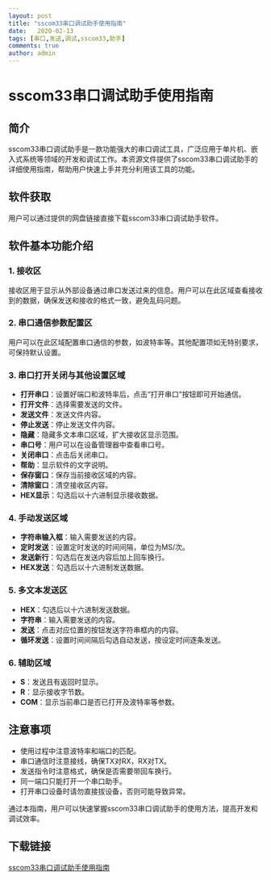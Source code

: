```yaml
---
layout: post
title: "sscom33串口调试助手使用指南"
date:   2020-02-13
tags: [串口,发送,调试,sscom33,助手]
comments: true
author: admin
---
```

# sscom33串口调试助手使用指南

## 简介

sscom33串口调试助手是一款功能强大的串口调试工具，广泛应用于单片机、嵌入式系统等领域的开发和调试工作。本资源文件提供了sscom33串口调试助手的详细使用指南，帮助用户快速上手并充分利用该工具的功能。

## 软件获取

用户可以通过提供的网盘链接直接下载sscom33串口调试助手软件。

## 软件基本功能介绍

### 1. 接收区

接收区用于显示从外部设备通过串口发送过来的信息。用户可以在此区域查看接收到的数据，确保发送和接收的格式一致，避免乱码问题。

### 2. 串口通信参数配置区

用户可以在此区域配置串口通信的参数，如波特率等。其他配置项如无特别要求，可保持默认设置。

### 3. 串口打开关闭与其他设置区域

- **打开串口**：设置好端口和波特率后，点击“打开串口”按钮即可开始通信。
- **打开文件**：选择需要发送的文件。
- **发送文件**：发送文件内容。
- **停止发送**：停止发送文件内容。
- **隐藏**：隐藏多文本串口区域，扩大接收区显示范围。
- **串口号**：用户可以在设备管理器中查看串口号。
- **关闭串口**：点击后关闭串口。
- **帮助**：显示软件的文字说明。
- **保存窗口**：保存当前接收区域的内容。
- **清除窗口**：清空接收区内容。
- **HEX显示**：勾选后以十六进制显示接收数据。

### 4. 手动发送区域

- **字符串输入框**：输入需要发送的内容。
- **定时发送**：设置定时发送的时间间隔，单位为MS/次。
- **发送新行**：勾选后在发送内容后加上回车换行。
- **HEX发送**：勾选后以十六进制发送数据。

### 5. 多文本发送区

- **HEX**：勾选后以十六进制发送数据。
- **字符串**：输入需要发送的内容。
- **发送**：点击对应位置的按钮发送字符串框内的内容。
- **循环发送**：设置时间间隔后勾选自动发送，按设定时间逐条发送。

### 6. 辅助区域

- **S**：发送且有返回时显示。
- **R**：显示接收字节数。
- **COM**：显示当前串口是否已打开及波特率等参数。

## 注意事项

- 使用过程中注意波特率和端口的匹配。
- 串口通信时注意接线，确保TX对RX，RX对TX。
- 发送指令时注意格式，确保是否需要带回车换行。
- 同一端口只能打开一个串口助手。
- 打开串口设备时请勿直接拔设备，否则可能导致异常。

通过本指南，用户可以快速掌握sscom33串口调试助手的使用方法，提高开发和调试效率。

## 下载链接

[sscom33串口调试助手使用指南](https://pan.quark.cn/s/5ce90e53b39c)